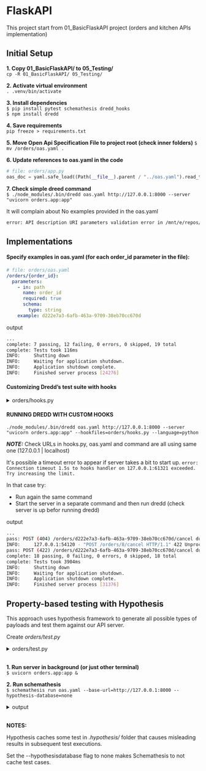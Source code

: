 # FlaskAPI 

This project start from 01_BasicFlaskAPI project (orders and kitchen APIs implementation)


## Initial Setup

**1. Copy 01_BasicFlaskAPI/ to 05_Testing/** \
```cp -R 01_BasicFlaskAPI/ 05_Testing/```

**2. Activate virtual environment** \
```. .venv/bin/activate```

**3. Install dependencies** \
```$ pip install pytest schemathesis dredd_hooks``` \
```$ npm install dredd```

**4. Save requirements** \
```pip freeze > requirements.txt```

**5. Move Open Api Specification File to project root (check inner folders)**
```$ mv /orders/oas.yaml .```

**6. Update references to oas.yaml in the code**
```python
# file: orders/app.py
oas_doc = yaml.safe_load((Path(__file__).parent / "../oas.yaml").read_text())
```
**7. Check simple dreed command** \
```$ ./node_modules/.bin/dredd oas.yaml http://127.0.0.1:8000 --server "uvicorn orders.app:app"```

It will complain about No examples provided in the oas.yaml
```bash
error: API description URI parameters validation error in /mnt/e/repos/Python/APIs_and_Microservices/05_Testing/oas.yaml (Orders API > /orders/{order_id}/pay > Processes payment for an order > 200 > application/json): Required URI parameter 'order_id' has no example or default value.
```

## Implementations

#### Specify examples in oas.yaml (for each order_id parameter in the file):
```yaml
# file: orders/oas.yaml
/orders/{order_id}:
  parameters:
    - in: path
      name: order_id
      required: true
      schema:
        type: string
    example: d222e7a3-6afb-463a-9709-38eb70cc670d
```
output
```bash
...
complete: 7 passing, 12 failing, 0 errors, 0 skipped, 19 total
complete: Tests took 116ms
INFO:     Shutting down
INFO:     Waiting for application shutdown.
INFO:     Application shutdown complete.
INFO:     Finished server process [24276]
```

#### Customizing Dredd’s test suite with hooks
<details><summary>orders/hooks.py</summary>

```python
import json
import dredd_hooks
import requests

response_stash = {}

@dredd_hooks.after("/orders > Creates an order > 201 > application/json")
def save_created_order(transaction):
    response_payload = transaction["real"]["body"]
    order_id = json.loads(response_payload)["id"]
    response_stash["created_order_id"] = order_id


@dredd_hooks.before(
    "/orders/{order_id} > Returns the details of a specific order > 200 > "
    "application/json"
)
def before_get_order(transaction):
    transaction["fullPath"] = "/orders/" + response_stash["created_order_id"]
    transaction["request"]["uri"] = "/orders/" + response_stash["created_order_id"]


@dredd_hooks.before(
    "/orders/{order_id} > Replaces an existing order > 200 > " "application/json"
)
def before_put_order(transaction):
    transaction["fullPath"] = "/orders/" + response_stash["created_order_id"]
    transaction["request"]["uri"] = "/orders/" + response_stash["created_order_id"]


@dredd_hooks.before("/orders/{order_id} > Deletes an existing order > 204")
def before_delete_order(transaction):
    transaction["fullPath"] = "/orders/" + response_stash["created_order_id"]
    transaction["request"]["uri"] = "/orders/" + response_stash["created_order_id"]


@dredd_hooks.before(
    "/orders/{order_id}/pay > Processes payment for an order > 200 > "
    "application/json"
)
def before_pay_order(transaction):
    response = requests.post(
        "http://127.0.0.1:8000/orders",
        json={"order": [{"product": "string", "size": "small", "quantity": 1}]},
    )
    id_ = response.json()["id"]
    transaction["fullPath"] = "/orders/" + id_ + "/pay"
    transaction["request"]["uri"] = "/orders/" + id_ + "/pay"


@dredd_hooks.before(
    "/orders/{order_id}/cancel > Cancels an order > 200 > application/json"
)
def before_cancel_order(transaction):
    response = requests.post(
        "http://127.0.0.1:8000/orders",
        json={"order": [{"product": "string", "size": "small", "quantity": 1}]},
    )
    id_ = response.json()["id"]
    transaction["fullPath"] = "/orders/" + id_ + "/cancel"
    transaction["request"]["uri"] = "/orders/" + id_ + "/cancel"


@dredd_hooks.before("/orders > Creates an order > 422 > application/json")
def fail_create_order(transaction):
    transaction["request"]["body"] = json.dumps(
        {"order": [{"product": "string", "size": "asdf"}]}
    )


@dredd_hooks.before(
    "/orders/{order_id} > Returns the details of a specific order > 422 > "
    "application/json"
)
@dredd_hooks.before(
    "/orders/{order_id}/cancel > Cancels an order > 422 > application/json"
)
@dredd_hooks.before(
    "/orders/{order_id}/pay > Processes payment for an order > 422 > "
    "application/json"
)
@dredd_hooks.before(
    "/orders/{order_id} > Replaces an existing order > 422 > " "application/json"
)
@dredd_hooks.before(
    "/orders/{order_id} > Deletes an existing order > 422 > " "application/json"
)
def fail_target_specific_order(transaction):
    transaction["fullPath"] = transaction["fullPath"].replace(
        "d222e7a3-6afb-463a-9709-38eb70cc670d", "8"
    )
    transaction["request"]["uri"] = transaction["request"]["uri"].replace(
        "d222e7a3-6afb-463a-9709-38eb70cc670d", "8"
    )
```
</details>

#### RUNNING DREDD WITH CUSTOM HOOKS

```./node_modules/.bin/dredd oas.yaml http://127.0.0.1:8000 --server "uvicorn orders.app:app" --hookfiles=orders/hooks.py --language=python```

***NOTE:*** Check URLs in hooks.py, oas.yaml and command are all using same one (127.0.0.1 | localhost)

It's possible a timeout error to appear if server takes a bit to start up.
```error: Connection timeout 1.5s to hooks handler on 127.0.0.1:61321 exceeded. Try increasing the limit.```

In that case try:
- Run again the same command
- Start the server in a separate command and then run dredd (check server is up befor running dredd)


output

```bash
...
pass: POST (404) /orders/d222e7a3-6afb-463a-9709-38eb70cc670d/cancel duration: 100ms
INFO:     127.0.0.1:54120 - "POST /orders/8/cancel HTTP/1.1" 422 Unprocessable Entity
pass: POST (422) /orders/d222e7a3-6afb-463a-9709-38eb70cc670d/cancel duration: 100ms
complete: 18 passing, 0 failing, 0 errors, 0 skipped, 18 total
complete: Tests took 3904ms
INFO:     Shutting down
INFO:     Waiting for application shutdown.
INFO:     Application shutdown complete.
INFO:     Finished server process [31376]
```

## Property-based testing with Hypothesis

This approach uses hypothesis framework to generate all possible types of payloads and test them against our API server.


Create *orders/test.py*
<details><summary>orders/test.py</summary>

```python
from pathlib import Path
import hypothesis.strategies as st
import jsonschema
import yaml
from fastapi.testclient import TestClient
from hypothesis import given, Verbosity, settings
from jsonschema import ValidationError, RefResolver
from orders.app import app

orders_api_spec = yaml.full_load((Path(__file__).parent / "oas.yaml").read_text())
create_order_schema = orders_api_spec["components"]["schemas"]["CreateOrderSchema"]

def is_valid_payload(payload, schema):
    try:
        jsonschema.validate(
            payload, schema=schema, resolver=RefResolver("", orders_api_spec)
        )
    except ValidationError:
        return False
    else:
        return True

test_client = TestClient(app=app)
values_strategy = [...]
order_item_strategy = [...]
strategy = [...]

@given(strategy)
def test(payload):
    response = test_client.post("/orders", json=payload)
    if is_valid_payload(payload, create_order_schema):
        assert response.status_code == 201
    else:
        assert response.status_code == 422
```
</details>
</br>

**1. Run server in background (or just other terminal)** \
```$ uvicorn orders.app:app &```

**2. Run schemathesis** \
```$ schemathesis run oas.yaml --base-url=http://127.0.0.1:8000 --hypothesis-database=none```

<details><summary>output</summary>

```bash
============= Schemathesis test session starts =============
Schema location: file:///05_Testing/oas.yaml
Base URL: http://127.0.0.1:8000
Specification version: Open API 3.0.3
Workers: 1
Collected API operations: 7

GET /orders .                                         [ 14%]
POST /orders .                                        [ 28%]
GET /orders/{order_id} .                              [ 42%]
PUT /orders/{order_id} .                              [ 57%]
DELETE /orders/{order_id} .                           [ 71%]
POST /orders/{order_id}/pay .                         [ 85%]
POST /orders/{order_id}/cancel .                      [100%]

========================== SUMMARY ==========================

Performed checks:
    not_a_server_error                    705 / 705 passed          PASSED
Tip: Use the `--report` CLI option to visualize test results via Schemathesis.io.
We run additional conformance checks on reports from public repos.
```
</details>
</br>


**NOTES:**

Hypothesis caches some test in *.hypothesis/* folder that causes misleading results in subsequent test executions.

Set the --hypothesisdatabase flag to none makes Schemathesis to not cache test cases.
